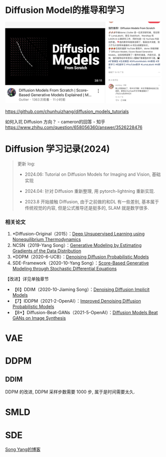 # Diffusion Model的推导和学习

![20241108215925](https://raw.githubusercontent.com/zhuhu00/img/master/uPic/20241108215925.jpg)

https://github.com/chunhuizhang/diffusion_models_tutorials

如何入坑 Diffusion 方向？ - cameron的回答 - 知乎
https://www.zhihu.com/question/658056360/answer/3526228476


# Diffusion 学习记录(2024)

> 更新 log: 
>
> - 2024.06: Tutorial on Diffusion Models for Imaging and Vision, 基础实现
>
> - 2024.04: 针对 Diffusion 重新整理, 用 pytorch-lightning 重新实现. 
>
> - 2023.8 开始接触 Diffusion, 由于之前做的和DL 有一些差别, 基本属于传统视觉的内容, 但是公式推导还是挺多的, SLAM 就是数学很多. 

### 相关论文

1. *Diffusion-Original（2015）：[Deep Unsupervised Learning using Nonequilibrium Thermodynamics](https://arxiv.org/pdf/1503.03585v8.pdf)
2. NCSN（2019-Yang Song）：[Generative Modeling by Estimating Gradients of the Data Distribution](https://arxiv.org/pdf/1907.05600v3.pdf)
3. *DDPM（2020-6-UCB）：[Denoising Diffusion Probabilistic Models](https://arxiv.org/pdf/2006.11239v2.pdf)
4. SDE-Framework（2020-10-Yang Song）：[Score-Based Generative Modeling through Stochastic Differential Equations](https://arxiv.org/pdf/2011.13456v2.pdf)

【改进】详见单独章节

- 【6】DDIM（2020-10-Jiaming Song）：[Denoising Diffusion Implicit Models](http://arxiv.org/pdf/2010.02502.pdf)
- 【7】IDDPM（2021-2-OpenAI）：[Improved Denoising Diffusion Probabilistic Models](https://arxiv.org/pdf/2102.09672.pdf)
- 【8*】Diffusion-Beat-GANs（2021-5-OpenAI）：[Diffusion Models Beat GANs on Image Synthesis](https://arxiv.org/pdf/2105.05233.pdf)

# VAE


# DDPM

## DDIM

DDPM 的改进, DDPM 采样步数需要 1000 步, 属于是时间需要太久. 

# SMLD

# SDE

[Song Yang的博客](https://yang-song.net/blog/2021/score/)